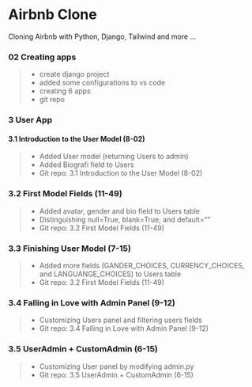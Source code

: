 # Airbnb Clone

Cloning Airbnb with Python, Django, Tailwind and more ...

### 02 Creating apps

> - create django project
> - added some configurations to vs code
> - creating 6 apps
> - git repo

### 3 User App

#### 3.1 Introduction to the User Model (8-02)

> - Added User model (returning Users to admin)
> - Added Biografi field to Users
> - Git repo: 3.1 Introduction to the User Model (8-02)

### 3.2 First Model Fields (11-49)

> - Added avatar, gender and bio field to Users table
> - Distinguishing null=True, blank=True, and default=""
> - Git repo: 3.2 First Model Fields (11-49)

### 3.3 Finishing User Model (7-15)

> - Added more fields (GANDER_CHOICES, CURRENCY_CHOICES, and LANGUANGE_CHOICES) to Users table
> - Git repo: 3.2 First Model Fields (11-49)

### 3.4 Falling in Love with Admin Panel (9-12)

> - Customizing Users panel and filtering users fields
> - Git repo: 3.4 Falling in Love with Admin Panel (9-12)

### 3.5 UserAdmin + CustomAdmin (6-15)

> - Customizing User panel by modifying admin.py
> - Git repo: 3.5 UserAdmin + CustomAdmin (6-15)

